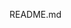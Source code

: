 README.md

<svg class="icon">
  <use xlink:href="/sprite.svg#arrow"></use>
</svg>
<svg class="icon">
  <use xlink:href="/sprite.svg#in"></use>
</svg>
<svg class="icon">
  <use xlink:href="/sprite.svg#mail"></use>
</svg>
<svg class="icon">
  <use xlink:href="/sprite.svg#name"></use>
</svg>
<svg class="icon">
  <use xlink:href="/sprite.svg#union"></use>
</svg>
